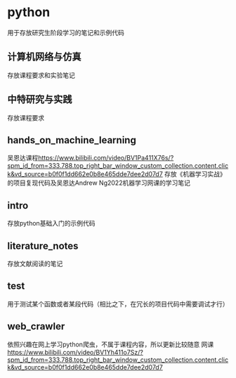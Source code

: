 # python
用于存放研究生阶段学习的笔记和示例代码
## 计算机网络与仿真
存放课程要求和实验笔记
## 中特研究与实践
存放课程要求
## hands_on_machine_learning
吴恩达课程<https://www.bilibili.com/video/BV1Pa411X76s/?spm_id_from=333.788.top_right_bar_window_custom_collection.content.click&vd_source=b0f0f1dd662e0b8e465dde7dee2d07d7>
存放《机器学习实战》的项目复现代码及吴恩达Andrew Ng2022机器学习网课的学习笔记
## intro
存放python基础入门的示例代码
## literature_notes
存放文献阅读的笔记
## test
用于测试某个函数或者某段代码（相比之下，在冗长的项目代码中需要调试才行）
## web_crawler
依照兴趣在网上学习python爬虫，不属于课程内容，所以更新比较随意
网课<https://www.bilibili.com/video/BV1Yh411o7Sz/?spm_id_from=333.788.top_right_bar_window_custom_collection.content.click&vd_source=b0f0f1dd662e0b8e465dde7dee2d07d7>
